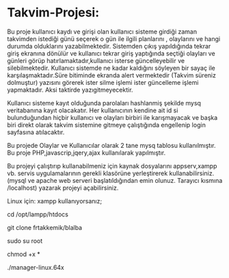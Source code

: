 # Takvim-Projesi:

Bu proje kullanıcı kaydı ve girişi olan kullanıcı sisteme girdiği zaman takvimden istediği günü seçerek 
o gün ile ilgili planlarını , olaylarını ve hangi durumda olduklarını yazabilmektedir.
Sistemden çıkış yapıldığında tekrar giriş ekranına dönülür ve kullanıcı tekrar giriş yaptığında seçtiği 
olayları ve günleri görüp hatırlamaktadır,kullanıcı isterse güncelleyebilir ve silebilmektedir.
Kullanıcı sistemde ne kadar kaldığını söyleyen bir sayaç ile karşılaşmaktadır.Süre bitiminde ekranda alert
vermektedir (Takvim süreniz dolmuştur) yazısını görerek ister silme işlemi ister güncelleme işlemi yapmaktadır. 
Aksi taktirde yazıgitmeyecektir.

Kullanıcı sisteme kayıt olduğunda parolaları hashlanmiş şekilde mysq veritabanına kayıt olacakatır.
Her kullanıcının kendine ait id si bulunduğundan hiçbir kullanıcı ve olayları birbiri ile karışmayacak ve
başka biri direkt olarak takvim sistemine gitmeye çalıştığında engellenip login sayfasına atılacaktır.

Bu projede Olaylar ve Kullanıcılar olarak 2 tane mysq tablosu kullanılmıştır.
Bu proje PHP,javascrip,jqery,ajax kullanılarak yapılmıştır.

Bu projeyi çalıştırıp kullanabilmeniz için kaynak dosyalarını appserv,xampp vb. servis uygulamalarının gerekli klasörüne 
yerleştirerek kullanabilirsiniz.(mysql ve apache web serveri başlatıldığından emin olunuz. Tarayıcı kısmına /localhost) 
yazarak projeyi açabilirsiniz.

Linux için:
xampp kullanıyorsanız;

cd /opt/lampp/htdocs

git clone frtakkemik/blalba

sudo su root

chmod +x *

./manager-linux.64x
